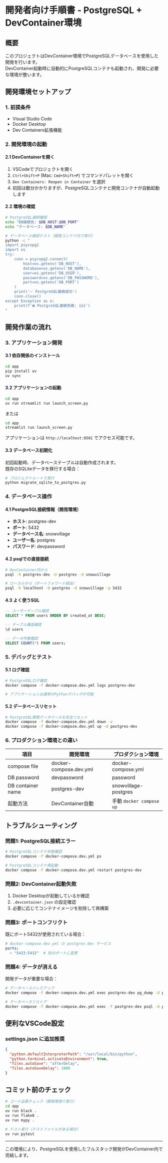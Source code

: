 # 開発者向け手順書 - PostgreSQL + DevContainer環境

## 概要
このプロジェクトはDevContainer環境でPostgreSQLデータベースを使用した開発を行います。  
DevContainer起動時に自動的にPostgreSQLコンテナも起動され、開発に必要な環境が整います。

## 開発環境セットアップ

### 1. 前提条件
- Visual Studio Code
- Docker Desktop
- Dev Containers拡張機能

### 2. 開発環境の起動

#### 2.1 DevContainerを開く
1. VSCodeでプロジェクトを開く
2. `Ctrl+Shift+P` (Mac: `Cmd+Shift+P`) でコマンドパレットを開く
3. `Dev Containers: Reopen in Container` を選択
4. 初回は数分かかりますが、PostgreSQLコンテナと開発コンテナが自動起動します

#### 2.2 環境の確認
```bash
# PostgreSQL接続確認
echo "DB接続先: $DB_HOST:$DB_PORT"
echo "データベース: $DB_NAME"

# データベース接続テスト（開発コンテナ内で実行）
python -c "
import psycopg2
import os
try:
    conn = psycopg2.connect(
        host=os.getenv('DB_HOST'),
        database=os.getenv('DB_NAME'),
        user=os.getenv('DB_USER'),
        password=os.getenv('DB_PASSWORD'),
        port=os.getenv('DB_PORT')
    )
    print('✅ PostgreSQL接続成功')
    conn.close()
except Exception as e:
    print(f'❌ PostgreSQL接続失敗: {e}')
"
```

## 開発作業の流れ

### 3. アプリケーション開発

#### 3.1 依存関係のインストール
```bash
cd app
pip install uv
uv sync
```

#### 3.2 アプリケーションの起動
```bash
cd app
uv run streamlit run launch_screen.py
```

または

```bash
cd app
streamlit run launch_screen.py
```

アプリケーションは `http://localhost:8501` でアクセス可能です。

#### 3.3 データベース初期化
初回起動時、データベーステーブルは自動作成されます。  
既存のSQLiteデータを移行する場合：

```bash
# プロジェクトルートで実行
python migrate_sqlite_to_postgres.py
```

### 4. データベース操作

#### 4.1 PostgreSQL接続情報（開発環境）
- **ホスト**: postgres-dev
- **ポート**: 5432  
- **データベース名**: snowvillage
- **ユーザー名**: postgres
- **パスワード**: devpassword

#### 4.2 psqlでの直接接続
```bash
# DevContainer内から
psql -h postgres-dev -U postgres -d snowvillage

# ローカルから（ポートフォワード経由）
psql -h localhost -U postgres -d snowvillage -p 5432
```

#### 4.3 よく使うSQL
```sql
-- ユーザーテーブル確認
SELECT * FROM users ORDER BY created_at DESC;

-- テーブル構造確認
\d users

-- データ件数確認  
SELECT COUNT(*) FROM users;
```

### 5. デバッグとテスト

#### 5.1 ログ確認
```bash
# PostgreSQLログ確認
docker compose -f docker-compose.dev.yml logs postgres-dev

# アプリケーションは通常のPythonデバッグが可能
```

#### 5.2 データベースリセット
```bash
# PostgreSQL開発データベースを完全リセット
docker compose -f docker-compose.dev.yml down -v
docker compose -f docker-compose.dev.yml up -d postgres-dev
```

### 6. プロダクション環境との違い

| 項目 | 開発環境 | プロダクション環境 |
|------|----------|-------------------|
| compose file | docker-compose.dev.yml | docker-compose.yml |
| DB password | devpassword | password |
| DB container name | postgres-dev | snowvillage-postgres |
| 起動方法 | DevContainer自動 | 手動 `docker compose up` |

## トラブルシューティング

### 問題1: PostgreSQL接続エラー
```bash
# PostgreSQLコンテナ状態確認
docker compose -f docker-compose.dev.yml ps

# PostgreSQLコンテナ再起動
docker compose -f docker-compose.dev.yml restart postgres-dev
```

### 問題2: DevContainer起動失敗
1. Docker Desktopが起動しているか確認
2. `.devcontainer.json` の設定確認
3. 必要に応じてコンテナイメージを削除して再構築

### 問題3: ポートコンフリクト
既にポート5432が使用されている場合：
```yaml
# docker-compose.dev.yml の postgres-dev サービス
ports:
  - "5433:5432"  # 別のポートに変更
```

### 問題4: データが消える
開発データが重要な場合：
```bash
# データベースバックアップ
docker compose -f docker-compose.dev.yml exec postgres-dev pg_dump -U postgres snowvillage > backup.sql

# データベースリストア  
docker compose -f docker-compose.dev.yml exec -T postgres-dev psql -U postgres snowvillage < backup.sql
```

## 便利なVSCode設定

### settings.json に追加推奨
```json
{
  "python.defaultInterpreterPath": "/usr/local/bin/python",
  "python.terminal.activateEnvironment": true,
  "files.autoSave": "afterDelay",
  "files.autoSaveDelay": 1000
}
```

## コミット前のチェック

```bash
# コード品質チェック（開発環境で実行）
cd app
uv run black .
uv run flake8 .
uv run mypy .

# テスト実行（テストファイルがある場合）
uv run pytest
```

---

この環境により、PostgreSQLを使用したフルスタック開発がDevContainer内で完結します。